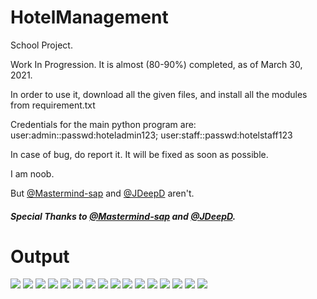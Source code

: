# HotelManagement

School Project.

Work In Progression. It is almost (80-90%) completed, as of March 30, 2021.

In order to use it, download all the given files, and install all the modules from requirement.txt

Credentials for the main python program are:
user:admin::passwd:hoteladmin123;
user:staff::passwd:hotelstaff123

In case of bug, do report it. It will be fixed as soon as possible.

I am noob.

But [@Mastermind-sap](https://github.com/Mastermind-sap) and [@JDeepD](https://github.com/JDeepD) aren't.

##### Special Thanks to [@Mastermind-sap](https://github.com/Mastermind-sap) and [@JDeepD](https://github.com/JDeepD).

# Output

![](https://github.com/adnanhasan251/HotelManagement/blob/main/hotelmanagementpics/Screenshot%20from%202021-04-03%2018-06-20.png)
![](https://github.com/adnanhasan251/HotelManagement/blob/main/hotelmanagementpics/Screenshot%20from%202021-04-03%2018-06-45.png)
![](https://github.com/adnanhasan251/HotelManagement/blob/main/hotelmanagementpics/Screenshot%20from%202021-04-03%2018-17-54.png)
![](https://github.com/adnanhasan251/HotelManagement/blob/main/hotelmanagementpics/Screenshot%20from%202021-04-03%2018-21-14.png)
![](https://github.com/adnanhasan251/HotelManagement/blob/main/hotelmanagementpics/Screenshot%20from%202021-04-03%2018-21-38.png)
![](https://github.com/adnanhasan251/HotelManagement/blob/main/hotelmanagementpics/Screenshot%20from%202021-04-03%2018-21-50.png)
![](https://github.com/adnanhasan251/HotelManagement/blob/main/hotelmanagementpics/Screenshot%20from%202021-04-03%2018-24-50.png)
![](https://github.com/adnanhasan251/HotelManagement/blob/main/hotelmanagementpics/Screenshot%20from%202021-04-03%2018-25-09.png)
![](https://github.com/adnanhasan251/HotelManagement/blob/main/hotelmanagementpics/Screenshot%20from%202021-04-03%2018-25-44.png)
![](https://github.com/adnanhasan251/HotelManagement/blob/main/hotelmanagementpics/Screenshot%20from%202021-04-03%2018-26-14.png)
![](https://github.com/adnanhasan251/HotelManagement/blob/main/hotelmanagementpics/Screenshot%20from%202021-04-03%2018-27-56.png)
![](https://github.com/adnanhasan251/HotelManagement/blob/main/hotelmanagementpics/Screenshot%20from%202021-04-03%2018-28-24.png)
![](https://github.com/adnanhasan251/HotelManagement/blob/main/hotelmanagementpics/Screenshot%20from%202021-04-03%2018-29-13.png)
![](https://github.com/adnanhasan251/HotelManagement/blob/main/hotelmanagementpics/Screenshot%20from%202021-04-03%2018-29-55.png)
![](https://github.com/adnanhasan251/HotelManagement/blob/main/hotelmanagementpics/Screenshot%20from%202021-04-03%2018-32-23.png)
![](https://github.com/adnanhasan251/HotelManagement/blob/main/hotelmanagementpics/Screenshot%20from%202021-04-03%2018-33-05.png)
